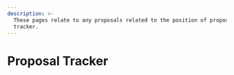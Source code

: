 ```yaml
---
description: >-
  These pages relate to any proposals related to the position of proposal
  tracker.
---
```


# Proposal Tracker

